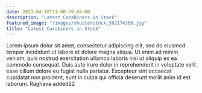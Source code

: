 ```yaml
---
date: 2021-04-10T11:00:59-04:00
description: "Latest Carabiners in Stock"
featured_image: "/images/shutterstock_362174360.jpg"
title: "Latest Carabiners in Stock"
---
```


Lorem ipsum dolor sit amet, consectetur adipiscing elit, sed do eiusmod tempor incididunt ut labore et dolore magna aliqua. Ut enim ad minim veniam, quis nostrud exercitation ullamco laboris nisi ut aliquip ex ea commodo consequat. Duis aute irure dolor in reprehenderit in voluptate velit esse cillum dolore eu fugiat nulla pariatur. Excepteur sint occaecat cupidatat non proident, sunt in culpa qui officia deserunt mollit anim id est laborum.
Raghava added22
